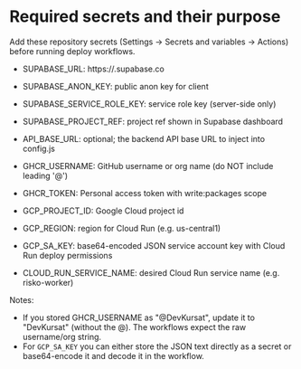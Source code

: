 Required secrets and their purpose
=================================

Add these repository secrets (Settings → Secrets and variables → Actions) before running deploy workflows.

- SUPABASE_URL: https://<project>.supabase.co
- SUPABASE_ANON_KEY: public anon key for client
- SUPABASE_SERVICE_ROLE_KEY: service role key (server-side only)
- SUPABASE_PROJECT_REF: project ref shown in Supabase dashboard
- API_BASE_URL: optional; the backend API base URL to inject into config.js

- GHCR_USERNAME: GitHub username or org name (do NOT include leading '@')
- GHCR_TOKEN: Personal access token with write:packages scope

- GCP_PROJECT_ID: Google Cloud project id
- GCP_REGION: region for Cloud Run (e.g. us-central1)
- GCP_SA_KEY: base64-encoded JSON service account key with Cloud Run deploy permissions
- CLOUD_RUN_SERVICE_NAME: desired Cloud Run service name (e.g. risko-worker)

Notes:
- If you stored GHCR_USERNAME as "@DevKursat", update it to "DevKursat" (without the @). The workflows expect the raw username/org string.
- For `GCP_SA_KEY` you can either store the JSON text directly as a secret or base64-encode it and decode it in the workflow.
